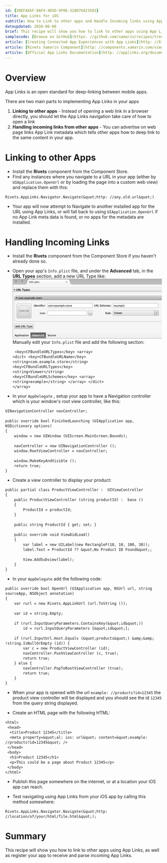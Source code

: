 ```yaml
---
id: {30EFAE6F-8AF4-4D5D-9F06-328D76423581}  
title: App Links for iOS  
subtitle: How to Link to other apps and Handle Incoming links using App Links  
dateupdated: 2016-06-08
brief: This recipe will show you how to link to other apps using App Links, as well as register your app to receive and parse incoming App Links.  
samplecode: [Browse on GitHub](https: //github.com/xamarin/recipes/tree/master/cross-platform/app-links/app-links-ios)  
article: [Creating Connected App Experiences with App Links](http: //blog.xamarin.com/creating-connected-app-experiences-with-app-links-and-rivets-with-xamarin/)  
article: [Rivets Xamarin Component](http: //components.xamarin.com/view/rivets)  
article: [Official App Links Documentation](http: //applinks.org/documentation/)  
---
```


<a name="Overview" class="injected"></a>


# Overview

App Links is an open standard for deep-linking between mobile apps.

There are two main parts to implementing App Links in your apps

1.  **Linking to other apps** - Instead of opening a web link in a browser directly, you should let the App Links navigation take care of how to open a link
1.  **Handling incoming links from other apps** - You can advertise on web page links App Link metadata which tells other apps how to deep link to the same content in your app.


 <a name="Linking to other Apps" class="injected"></a>


# Linking to other Apps

-  Install the  **Rivets** component from the Component Store.
-  Find any instances where you navigate to a URL in your app (either by  `UIApplication.OpenUrl` or by loading the page into a custom web view) and replace them with this: 


```
Rivets.AppLinks.Navigator.Navigate(&quot;http: //any.old.url&quot;)
```

-  Your app will now attempt to Navigate to another installed app for the URL using App Links, or will fall back to using  `UIApplication.OpenUrl` if no App Link meta data is found, or no apps for the metadata are installed.


 <a name="Handling Incoming Links" class="injected"></a>


# Handling Incoming Links

-  Install the  **Rivets** component from the Component Store if you haven&#39;t already done so.


-  <ide name="xs">Open your app&#39;s  `Info.plist` file, and under the  **Advanced** tab, in the  **URL Types** section, add a new URL Type like: <br/> ![Image of Info.plist configuration](Images/app-links-incoming-ios-infoplist.png)</ide><ide name="vs">Manually edit your <code>Info.plist</code> file and add the following section: <br/><pre><code>
&lt;key&gt;CFBundleURLTypes&lt;/key&gt;
	&lt;array&gt;
		&lt;dict&gt;
			&lt;key&gt;CFBundleURLName&lt;/key&gt;
			&lt;string&gt;com.example.store&lt;/string&gt;
			&lt;key&gt;CFBundleURLTypes&lt;/key&gt;
			&lt;string&gt;Viewer&lt;/string&gt;
			&lt;key&gt;CFBundleURLSchemes&lt;/key&gt;
			&lt;array&gt;
				&lt;string&gt;example&lt;/string&gt;
			&lt;/array&gt;
		&lt;/dict&gt;
	&lt;/array&gt;
</code></pre></ide>

-  In your  `AppDelegate` , setup your app to have a Navigation controller which is your window&#39;s root view controller, like this: 
  
```
UINavigationController navController;

public override bool FinishedLaunching (UIApplication app, NSDictionary options)
{
    window = new UIWindow (UIScreen.MainScreen.Bounds);

    navController = new UINavigationController ();
    window.RootViewController = navController;

    window.MakeKeyAndVisible ();
    return true;
}
```

-  Create a view controller to display your product: 


```
public partial class ProductViewController :  UIViewController
{
    public ProductViewController (string productId) :  base ()
    {
        ProductId = productId;
    }

    public string ProductId { get; set; }

    public override void ViewDidLoad()
    {
        var label = new UILabel(new RectangleF(10, 10, 100, 30));
        label.Text = ProductId ?? &quot;No Product ID Found&quot;;

        View.AddSubview(label);
    }
}
```

-  In your  `AppDelegate` add the following code: 


```
public override bool OpenUrl (UIApplication app, NSUrl url, string sourceApp, NSObject annotation)
{
    var rurl = new Rivets.AppLinkUrl (url.ToString ());

    var id = string.Empty;

    if (rurl.InputQueryParameters.ContainsKey(&quot;id&quot;))
        id = rurl.InputQueryParameters [&quot;id&quot;];

    if (rurl.InputUrl.Host.Equals (&quot;products&quot;) &amp;&amp; !string.IsNullOrEmpty (id)) {
        var c = new ProductViewController (id);
        navController.PushViewController (c, true);
        return true;
    } else {
        navController.PopToRootViewController (true);
        return true;
    }
}
```

-  When your app is opened with the url  `example: //products?id=12345` the product view controller will be displayed and you should see the id  `12345` from the query string displayed.


-  Create an HTML page with the following HTML: 




```
<html>
 <head>
  <title>Product 12345</title>
  <meta property=&quot;al: ios: url&quot; content=&quot;example: //products?id=12345&quot; />
 </head>
 <body>
  <h1>Product 12345</h1>
  <p>This could be a page about Product 12345</p>
 </body>
</html>
```

-  Publish this page somewhere on the internet, or at a location your iOS app can reach.


-  Test navigating using App Links from your iOS app by calling this method somewhere: 




```
Rivets.AppLinks.Navigator.Navigate(&quot;http: //location/of/your/html/file.html&quot;);
```

 <a name="Summary" class="injected"></a>


# Summary

This recipe will show you how to link to other apps using App Links, as well as register your app to receive and parse incoming App Links.